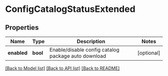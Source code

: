 # ConfigCatalogStatusExtended

## Properties
Name | Type | Description | Notes
------------ | ------------- | ------------- | -------------
**enabled** | **bool** | Enable/disable config catalog package auto download | [optional] 

[[Back to Model list]](../README.md#documentation-for-models) [[Back to API list]](../README.md#documentation-for-api-endpoints) [[Back to README]](../README.md)


